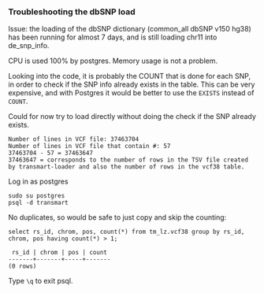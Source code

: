 ### Troubleshooting the dbSNP load

Issue: the loading of the dbSNP dictionary (common_all dbSNP v150 hg38) has been running for almost 7 days, and is still loading chr11 into de_snp_info.

CPU is used 100% by postgres. Memory usage is not a problem. 

Looking into the code, it is probably the COUNT that is done for each SNP, in order to check if the SNP info already exists in the table. 
This can be very expensive, and with Postgres it would be better to use the `EXISTS` instead of `COUNT`.

Could for now try to load directly without doing the check if the SNP already exists. 

```
Number of lines in VCF file: 37463704
Number of lines in VCF file that contain #: 57
37463704 - 57 = 37463647
37463647 = corresponds to the number of rows in the TSV file created by transmart-loader and also the number of rows in the vcf38 table.  
```

Log in as postgres

```
sudo su postgres
psql -d transmart
```

No duplicates, so would be safe to just copy and skip the counting:

```
select rs_id, chrom, pos, count(*) from tm_lz.vcf38 group by rs_id, chrom, pos having count(*) > 1;

 rs_id | chrom | pos | count
-------+-------+-----+-------
(0 rows)

```

Type `\q` to exit psql.

